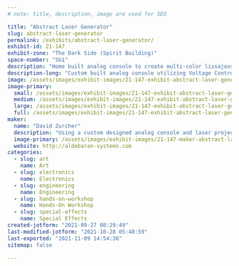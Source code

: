 ```yaml
---
# note: title, description, image are used for SEO

title: "Abstract Laser Generator"
slug: abstract-laser-generator
permalink: /exhibits/abstract-laser-generator/
exhibit-id: 21-147
exhibit-zone: "The Dark Side (Spirit Building)"
space-number: "SG1"
description: "Home built analog console to create multi-color lissajous type patterns in laser light!"
description-long: "Custom built analog console utilizing Voltage Controlled Quadrature Oscillators (VCQO), Voltage Controlled Amplifiers (VCA), rotation processors and low frequency oscillators. These signals are summed together to connect to a vector based (XY) laser projector to create multicolored abstract images in laser light."
image: /assets/images/exhibit-images/21-147-exhibit-abstract-laser-generator-bb80d4f2-1b02-4440-90fa-d12db06c5e6f-large.jpeg
image-primary: 
  small: /assets/images/exhibit-images/21-147-exhibit-abstract-laser-generator-bb80d4f2-1b02-4440-90fa-d12db06c5e6f-small.jpeg
  medium: /assets/images/exhibit-images/21-147-exhibit-abstract-laser-generator-bb80d4f2-1b02-4440-90fa-d12db06c5e6f-medium.jpeg
  large: /assets/images/exhibit-images/21-147-exhibit-abstract-laser-generator-bb80d4f2-1b02-4440-90fa-d12db06c5e6f-large.jpeg
  full: /assets/images/exhibit-images/21-147-exhibit-abstract-laser-generator-bb80d4f2-1b02-4440-90fa-d12db06c5e6f-full.jpeg
maker: 
  name: "David Zurcher"
  description: "Using a custom designed analog console and laser projector to create multicolor abstract patterns in laser light."
  image-primary: /assets/images/exhibit-images/21-147-maker-abstract-laser-generator-b0d54de9-4743-4255-83a5-9c577b8ade1e-medium.jpeg
  website: http://aldebaran-systems.com
categories: 
  - slug: art
    name: Art
  - slug: electronics
    name: Electronics
  - slug: engineering
    name: Engineering
  - slug: hands-on-workshop
    name: Hands-On Workshop
  - slug: special-effects
    name: Special Effects
created-jotform: "2021-09-27 08:29:49"
last-modified-jotform: "2021-10-28 05:48:59"
last-exported: "2021-11-09 14:54:36"
sitemap: false

---
```

